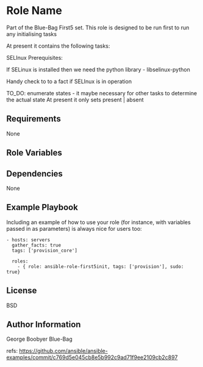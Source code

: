 Role Name
=========

Part of the Blue-Bag First5 set.
This role is designed to be run first to run any initialising tasks


At present it contains the following tasks:

SELInux  Prerequisites:

If SELinux is installed then we need the python library - libselinux-python

Handy check to to a fact if SELInux is in operation

TO_DO: enumerate states - it maybe necessary for other tasks to determine the actual state
At present it only sets present | absent


Requirements
------------

None

Role Variables
--------------



Dependencies
------------

None

Example Playbook
----------------

Including an example of how to use your role (for instance, with variables passed in as parameters) is always nice for users too:

    - hosts: servers
      gather_facts: true
      tags: ['provision_core']

      roles:
        - { role: ansible-role-first5init, tags: ['provision'], sudo: true}

License
-------

BSD

Author Information
------------------

George Boobyer Blue-Bag

refs:
https://github.com/ansible/ansible-examples/commit/c769d5e045cb8e5b992c9ad71f9ee2109cb2c897


